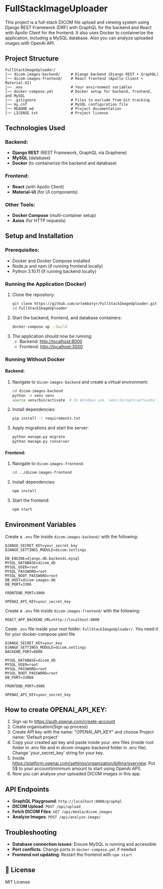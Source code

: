 # FullStackImageUploader

This project is a full-stack DICOM file upload and viewing system using Django REST Framework (DRF) with GraphQL for the backend and React with Apollo Client for the frontend. It also uses Docker to containerize the application, including a MySQL database. Also you can analyze uploaded images with OpenAi API.

## Project Structure

```
FullStackImageUploader/
│── dicom-images-backend/     # Django backend (Django REST + GraphQL)
│── dicom-images-frontend/    # React frontend (Apollo Client + Material-UI)
│── .env                      # Your environment variables
│── docker-compose.yml        # Docker setup for backend, frontend, and MySQL
│── .gitignore                # Files to exclude from Git tracking
│── my.cnf                    # MySQL configuration file
│── README.md                 # Project documentation
│── LICENSE.txt               # Project license
```

## Technologies Used

### Backend:

- **Django REST** (REST Framework, GraphQL via Graphene)
- **MySQL** (database)
- **Docker** (to containerize the backend and database)

### Frontend:

- **React** (with Apollo Client)
- **Material-UI** (for UI components)

### Other Tools:

- **Docker Compose** (multi-container setup)
- **Axios** (for HTTP requests)

## Setup and Installation

### Prerequisites:

- Docker and Docker Compose installed
- Node.js and npm (if running frontend locally)
- Python 3.10.11 (if running backend locally)

### Running the Application (Docker)

1. Clone the repository:
   ```sh
   git clone https://github.com/artembatyr/FullStackImageUploader.git
   cd FullStackImageUploader
   ```
2. Start the backend, frontend, and database containers:
   ```sh
   docker-compose up --build
   ```
3. The application should now be running:
   - Backend: [http://localhost:8000](http://localhost:8000)
   - Frontend: [http://localhost:3000](http://localhost:3000)

### Running Without Docker

#### Backend:

1. Navigate to `dicom-images-backend` and create a virtual environment:
   ```sh
   cd dicom-images-backend
   python -m venv venv
   source venv/bin/activate  # On Windows use `venv\Scripts\activate`
   ```
2. Install dependencies:
   ```sh
   pip install -r requirements.txt
   ```
3. Apply migrations and start the server:
   ```sh
   python manage.py migrate
   python manage.py runserver
   ```

#### Frontend:

1. Navigate to `dicom-images-frontend`:
   ```sh
   cd ../dicom-images-frontend
   ```
2. Install dependencies:
   ```sh
   npm install
   ```
3. Start the frontend:
   ```sh
   npm start
   ```

## Environment Variables

Create a `.env` file inside `dicom-images-backend/` with the following:

```
DJANGO_SECRET_KEY=your_secret_key
DJANGO_SETTINGS_MODULE=dicom.settings

DB_ENGINE=django.db.backends.mysql
MYSQL_DATABASE=dicom_db
MYSQL_USER=root
MYSQL_PASSWORD=root
MYSQL_ROOT_PASSWORD=root
DB_HOST=dicom-images-db
DB_PORT=3306

FRONTEND_PORT=3000

OPENAI_API_KEY=your_secret_key
```


Create a `.env` file inside `dicom-images-frontend/` with the following:

```
REACT_APP_BACKEND_URL=http://localhost:8000
```




Ceate `.env` file inside your root folder: `FullStackImageUploader/`. You need it for your docker-compose.yaml file

```
DJANGO_SECRET_KEY=your_key
DJANGO_SETTINGS_MODULE=dicom.settings
BACKEND_PORT=8000

MYSQL_DATABASE=dicom_db
MYSQL_USER=root
MYSQL_PASSWORD=root
MYSQL_ROOT_PASSWORD=root
DB_PORT=33066

FRONTEND_PORT=3000

OPENAI_API_KEY=your_secret_key
```

##  How to create OPENAI_API_KEY:
1. Sign up to https://auth.openai.com/create-account
2. Create organisation(Sign up process)
3. Create API key with the name: "OPENAI_API_KEY" and choose Project name: 'Default project'
4. Copy your created api key and paste inside your .env files (inside root folder in .env file and in dicom-images-backend folder in .env file). Change 'your_secret_key' string for your key.
5. Inside https://platform.openai.com/settings/organization/billing/overview. Put 5$ to your account(minimum amount to start using OpenAi API).
6. Now you can analyse your uploaded DICOM images in this app.

## API Endpoints

- **GraphQL Playground**: `http://localhost:8000/graphql`
- **DICOM Upload**: `POST /api/upload`
- **Fetch DICOM Files**: `GET /api/media/dicom_images`
- **Analyze Images**: `POST /api/analyze-image/`

## Troubleshooting

- **Database connection issues**: Ensure MySQL is running and accessible
- **Port conflicts**: Change ports in `docker-compose.yml` if needed
- **Frontend not updating**: Restart the frontend with `npm start`

## 📜 License

MIT License